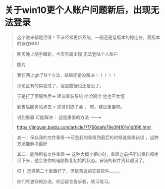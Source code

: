 # 关于win10更个人账户问题新后，出现无法登录

> 这个说来都是泪呀！不该经常更新系统，一般还是低版本的稳定些，高版本的存在BUG

> 昨天晚上随手跟新，今天早晨出现 无法登陆个人账户
>
> 图片

> 我在网上git了N个方法，结果还是没解决！！！！！ 
>
> 评论区有的实验过了，但是数据也还是没了。 

> 于是打了客服售后-> 建议重装系统 哈哈啊哈  他也不太懂
>
> 到售后服务站点去-> 这哥们搞了会 ， 嗯，建议重置吧。

> 说到重置 可能解决： 这是重置的方法  --->
>
> https://jingyan.baidu.com/article/7f766dafe79e3f4101e1d096.html

> 其一：保存我的文件重置-->可是我的重置到最后的时候说重置错误 ，这种方法能解决最好
>
> 其二：删除所有文件重置--> 这种大概个把小时，重置之前把所以资料都拷贝下来，他会使你的电脑恢复初始的状态。安装的软件资料都没了。

> 哎！ 选择第二个重置好了，但是苦逼的安装软件。。。。。
>
> 你们有更好的办法，欢迎留言告诉我，晓习晓习。


